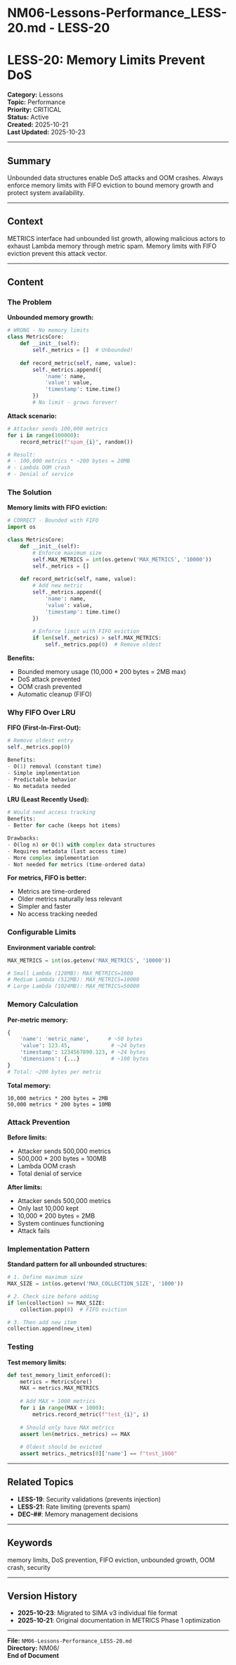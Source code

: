 # NM06-Lessons-Performance_LESS-20.md - LESS-20

# LESS-20: Memory Limits Prevent DoS

**Category:** Lessons  
**Topic:** Performance  
**Priority:** CRITICAL  
**Status:** Active  
**Created:** 2025-10-21  
**Last Updated:** 2025-10-23

---

## Summary

Unbounded data structures enable DoS attacks and OOM crashes. Always enforce memory limits with FIFO eviction to bound memory growth and protect system availability.

---

## Context

METRICS interface had unbounded list growth, allowing malicious actors to exhaust Lambda memory through metric spam. Memory limits with FIFO eviction prevent this attack vector.

---

## Content

### The Problem

**Unbounded memory growth:**
```python
# WRONG - No memory limits
class MetricsCore:
    def __init__(self):
        self._metrics = []  # Unbounded!
    
    def record_metric(self, name, value):
        self._metrics.append({
            'name': name,
            'value': value,
            'timestamp': time.time()
        })
        # No limit - grows forever!
```

**Attack scenario:**
```python
# Attacker sends 100,000 metrics
for i in range(100000):
    record_metric(f"spam_{i}", random())

# Result:
# - 100,000 metrics * ~200 bytes = 20MB
# - Lambda OOM crash
# - Denial of service
```

### The Solution

**Memory limits with FIFO eviction:**
```python
# CORRECT - Bounded with FIFO
import os

class MetricsCore:
    def __init__(self):
        # Enforce maximum size
        self.MAX_METRICS = int(os.getenv('MAX_METRICS', '10000'))
        self._metrics = []
    
    def record_metric(self, name, value):
        # Add new metric
        self._metrics.append({
            'name': name,
            'value': value,
            'timestamp': time.time()
        })
        
        # Enforce limit with FIFO eviction
        if len(self._metrics) > self.MAX_METRICS:
            self._metrics.pop(0)  # Remove oldest
```

**Benefits:**
- Bounded memory usage (10,000 * 200 bytes = 2MB max)
- DoS attack prevented
- OOM crash prevented
- Automatic cleanup (FIFO)

### Why FIFO Over LRU

**FIFO (First-In-First-Out):**
```python
# Remove oldest entry
self._metrics.pop(0)

Benefits:
- O(1) removal (constant time)
- Simple implementation
- Predictable behavior
- No metadata needed
```

**LRU (Least Recently Used):**
```python
# Would need access tracking
Benefits:
- Better for cache (keeps hot items)

Drawbacks:
- O(log n) or O(1) with complex data structures
- Requires metadata (last access time)
- More complex implementation
- Not needed for metrics (time-ordered data)
```

**For metrics, FIFO is better:**
- Metrics are time-ordered
- Older metrics naturally less relevant
- Simpler and faster
- No access tracking needed

### Configurable Limits

**Environment variable control:**
```python
MAX_METRICS = int(os.getenv('MAX_METRICS', '10000'))

# Small Lambda (128MB): MAX_METRICS=1000
# Medium Lambda (512MB): MAX_METRICS=10000  
# Large Lambda (1024MB): MAX_METRICS=50000
```

### Memory Calculation

**Per-metric memory:**
```python
{
    'name': 'metric_name',      # ~50 bytes
    'value': 123.45,             # ~24 bytes
    'timestamp': 1234567890.123, # ~24 bytes
    'dimensions': {...}          # ~100 bytes
}
# Total: ~200 bytes per metric
```

**Total memory:**
```
10,000 metrics * 200 bytes = 2MB
50,000 metrics * 200 bytes = 10MB
```

### Attack Prevention

**Before limits:**
- Attacker sends 500,000 metrics
- 500,000 * 200 bytes = 100MB
- Lambda OOM crash
- Total denial of service

**After limits:**
- Attacker sends 500,000 metrics
- Only last 10,000 kept
- 10,000 * 200 bytes = 2MB
- System continues functioning
- Attack fails

### Implementation Pattern

**Standard pattern for all unbounded structures:**
```python
# 1. Define maximum size
MAX_SIZE = int(os.getenv('MAX_COLLECTION_SIZE', '1000'))

# 2. Check size before adding
if len(collection) >= MAX_SIZE:
    collection.pop(0)  # FIFO eviction

# 3. Then add new item
collection.append(new_item)
```

### Testing

**Test memory limits:**
```python
def test_memory_limit_enforced():
    metrics = MetricsCore()
    MAX = metrics.MAX_METRICS
    
    # Add MAX + 1000 metrics
    for i in range(MAX + 1000):
        metrics.record_metric(f"test_{i}", i)
    
    # Should only have MAX metrics
    assert len(metrics._metrics) == MAX
    
    # Oldest should be evicted
    assert metrics._metrics[0]['name'] == f"test_1000"
```

---

## Related Topics

- **LESS-19**: Security validations (prevents injection)
- **LESS-21**: Rate limiting (prevents spam)
- **DEC-##**: Memory management decisions

---

## Keywords

memory limits, DoS prevention, FIFO eviction, unbounded growth, OOM crash, security

---

## Version History

- **2025-10-23**: Migrated to SIMA v3 individual file format
- **2025-10-21**: Original documentation in METRICS Phase 1 optimization

---

**File:** `NM06-Lessons-Performance_LESS-20.md`  
**Directory:** NM06/  
**End of Document**

